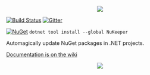 <p align="center"><img src="https://s33.postimg.cc/kpbk9ui1b/Readme_1.jpg"></p>


[![Build Status](https://travis-ci.org/NuKeeperDotNet/NuKeeper.svg?branch=master)](https://travis-ci.org/NuKeeperDotNet/NuKeeper/)
[![Gitter](https://img.shields.io/gitter/room/NuKeeperDotNet/Lobby.js.svg?maxAge=2592000)](https://gitter.im/NuKeeperDotNet/Lobby)


[![NuGet](https://img.shields.io/nuget/v/NuKeeper.svg?maxAge=3600)](https://www.nuget.org/packages/NuKeeper/) 
`dotnet tool install --global NuKeeper`


Automagically update NuGet packages in .NET projects.


[Documentation is on the wiki](https://github.com/NuKeeperDotNet/NuKeeper/wiki)

<p align="center"><img src="https://s33.postimg.cc/4ebgdnnkv/Readme_2.jpg"></p>
